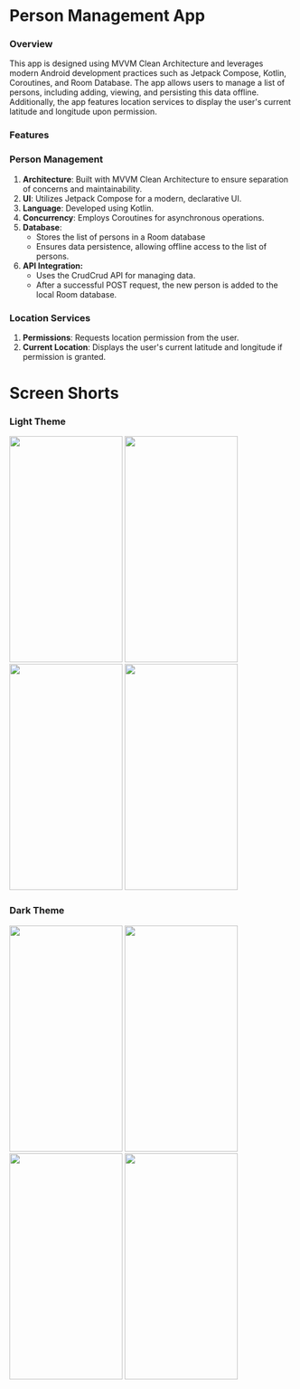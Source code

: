 # Person Management App

### Overview

This app is designed using MVVM Clean Architecture and leverages modern Android development practices such as Jetpack Compose, Kotlin, Coroutines, and Room Database. The app allows users to manage a list of persons, including adding, viewing, and persisting this data offline. Additionally, the app features location services to display the user's current latitude and longitude upon permission.

### Features

### Person Management

1. **Architecture**: Built with MVVM Clean Architecture to ensure separation of concerns and maintainability.
2. **UI**: Utilizes Jetpack Compose for a modern, declarative UI.
3. **Language**: Developed using Kotlin.
4. **Concurrency**: Employs Coroutines for asynchronous operations.
5. **Database**:
      * Stores the list of persons in a Room database
      * Ensures data persistence, allowing offline access to the list of persons.
6. **API Integration:**
      * Uses the CrudCrud API for managing data.
      * After a successful POST request, the new person is added to the local Room database.
  
### Location Services

1. **Permissions**: Requests location permission from the user.
2. **Current Location**: Displays the user's current latitude and longitude if permission is granted.

# Screen Shorts

### Light Theme

<img src="https://github.com/user-attachments/assets/8be31972-bedf-4c0e-976b-550459374744" width="200" height="400" />
<img src="https://github.com/user-attachments/assets/1bcdc9ed-66ac-45cd-9e47-6b4c1ab044eb" width="200" height="400" />
<img src="https://github.com/user-attachments/assets/00dd5597-617b-4135-b205-2d07fbb05c85" width="200" height="400" />
<img src="https://github.com/user-attachments/assets/c248103a-c9ce-49c9-a8dd-504e19ce5854" width="200" height="400" />

### Dark Theme

<img src="https://github.com/user-attachments/assets/ecb39a66-1d48-4ca8-9431-047b9b083778" width="200" height="400" />
<img src="https://github.com/user-attachments/assets/45922c16-29fc-4b3f-b42f-ab7bc9ebc209" width="200" height="400" />
<img src="https://github.com/user-attachments/assets/c850490b-879a-473a-9b7a-8880b869591f" width="200" height="400" />
<img src="https://github.com/user-attachments/assets/c23910b4-add9-430c-ac40-60a4bde7b4d1" width="200" height="400" />
